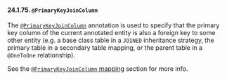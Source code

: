 #### 24.1.75. `@PrimaryKeyJoinColumn`

<div class="paragraph">

The [`@PrimaryKeyJoinColumn`](http://docs.oracle.com/javaee/7/api/javax/persistence/PrimaryKeyJoinColumn.html) annotation is used to specify that the primary key column of the current annotated entity is also a foreign key to some other entity
(e.g. a base class table in a `JOINED` inheritance strategy, the primary table in a secondary table mapping, or the parent table in a `@OneToOne` relationship).

</div>
<div class="paragraph">

See the [`@PrimaryKeyJoinColumn` mapping](#identifiers-derived-primarykeyjoincolumn) section for more info.

</div>
</div>
<div class="sect3">

